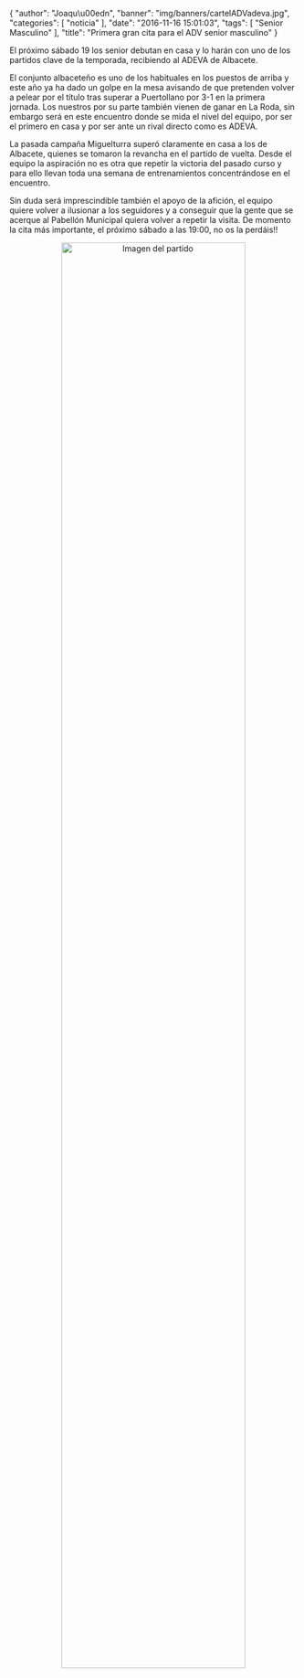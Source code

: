 {
  "author": "Joaqu\u00edn", 
  "banner": "img/banners/cartelADVadeva.jpg", 
  "categories": [
    "noticia"
  ], 
  "date": "2016-11-16 15:01:03", 
  "tags": [
    "Senior Masculino"
  ], 
  "title": "Primera gran cita para el ADV senior masculino"
}

El próximo sábado 19 los senior debutan en casa y lo harán con uno de los partidos clave de la temporada, recibiendo al ADEVA de Albacete.

El conjunto albaceteño es uno de los habituales en los puestos de arriba y este año ya ha dado un golpe en la mesa avisando de que pretenden volver a pelear por el título tras superar a Puertollano por 3-1 en la primera jornada. Los nuestros por su parte también vienen de ganar en La Roda, sin embargo será en este encuentro donde se mida el nivel del equipo, por ser el primero en casa y por ser ante un rival directo como es ADEVA.

La pasada campaña Miguelturra superó claramente en casa a los de Albacete, quienes se tomaron la revancha en el partido de vuelta. Desde el equipo la aspiración no es otra que repetir la victoria del pasado curso y para ello llevan toda una semana de entrenamientos concentrándose en el encuentro.

Sin duda será imprescindible también el apoyo de la afición, el equipo quiere volver a ilusionar a los seguidores y a conseguir que la gente que se acerque al Pabellón Municipal quiera volver a repetir la visita. De momento la cita más importante, el próximo sábado a las 19:00, no os la perdáis!!

<center>
<a target="_new" href="http://www.advmiguelturra.org/img/banners/cartelADVadeva.jpg"> 
<img alt="Imagen del partido" width="80%" align="center" src="http://www.advmiguelturra.org/img/banners/cartelADVadeva.jpg"/> </a> </center>

